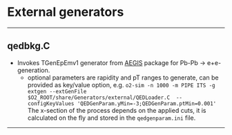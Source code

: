 # External generators


------------


## qedbkg.C

-  Invokes TGenEpEmv1 generator from [AEGIS](https://github.com/AliceO2Group/AEGIS) package for Pb-Pb &rarr;  e+e- generation.
	+	optional parameters are rapidity and pT ranges to generate, can be provided as key/value option, e.g.
``
o2-sim -n 1000 -m PIPE ITS -g extgen --extGenFile $O2_ROOT/share/Generators/external/QEDLoader.C  --configKeyValues 'QEDGenParam.yMin=-3;QEDGenParam.ptMin=0.001'
``
The x-section of the process depends on the applied cuts, it is calculated on the fly and stored in the ``qedgenparam.ini`` file.

------------
